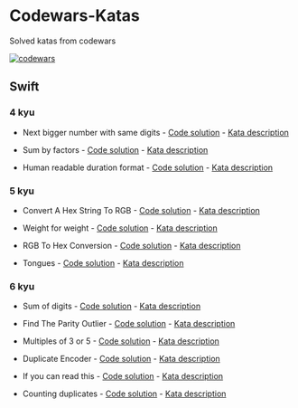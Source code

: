 # Codewars-Katas
Solved katas from codewars

[![codewars][1]][2]

[1]:  https://www.codewars.com/users/alvarogjacome/badges/large
[2]:  https://www.codewars.com/users/alvarogjacome "Go to profile"

## Swift

### 4 kyu

* Next bigger number with same digits - [Code solution](https://gist.github.com/alvarogjacome/5ac213778a18e8cdae8e1f43e6ec533d) - [Kata description](https://www.codewars.com/kata/55983863da40caa2c900004e)

* Sum by factors - [Code solution](https://gist.github.com/alvarogjacome/0615ce960c8d05c0c50ee4a89d7bbcbf) - [Kata description](https://www.codewars.com/kata/54d496788776e49e6b00052f)

* Human readable duration format - [Code solution](https://gist.github.com/alvarogjacome/b9229059d9b797da48d68cc469066ef8) - [Kata description](https://www.codewars.com/kata/52742f58faf5485cae000b9a)

### 5 kyu

* Convert A Hex String To RGB - [Code solution](https://gist.github.com/alvarogjacome/f84552d8e446a8e895f2e819778690d3) - [Kata description](https://www.codewars.com/kata/5282b48bb70058e4c4000fa7)

* Weight for weight - [Code solution](https://gist.github.com/alvarogjacome/d7b678d7daab2fcd82636e86713690d4) - [Kata description](https://www.codewars.com/kata/55c6126177c9441a570000cc)

* RGB To Hex Conversion - [Code solution](https://gist.github.com/alvarogjacome/c35b52873831513c2b498fdfd8fed720) - [Kata description](https://www.codewars.com/kata/513e08acc600c94f01000001)

* Tongues - [Code solution](https://gist.github.com/alvarogjacome/d615297b90508bb75ee3c88d238d1002) - [Kata description](https://www.codewars.com/kata/52763db7cffbc6fe8c0007f8)

### 6 kyu

* Sum of digits - [Code solution](https://gist.github.com/alvarogjacome/1932ce690da0cb5735b92529f7fe4d58) - [Kata description](https://www.codewars.com/kata/541c8630095125aba6000c00)

* Find The Parity Outlier - [Code solution](https://gist.github.com/alvarogjacome/31b4bd3f253a31e012c82ec6d5aea8bf) - [Kata description](https://www.codewars.com/kata/5526fc09a1bbd946250002dc)

* Multiples of 3 or 5 - [Code solution](https://gist.github.com/alvarogjacome/bae9719efa64e9019768730cc566c274) - [Kata description](https://www.codewars.com/kata/514b92a657cdc65150000006)

* Duplicate Encoder - [Code solution](https://gist.github.com/alvarogjacome/dba2dfc7d5dbdb6669dca8467c6a0641) - [Kata description](https://www.codewars.com/kata/54b42f9314d9229fd6000d9c)

* If you can read this - [Code solution](https://gist.github.com/alvarogjacome/19c6d303bf78b5fc9c6f5932dcb50416) - [Kata description](https://www.codewars.com/kata/586538146b56991861000293)

* Counting duplicates - [Code solution](https://gist.github.com/alvarogjacome/92f48b40159a6a86c991272383092aca) - [Kata description](https://www.codewars.com/kata/54bf1c2cd5b56cc47f0007a1)

